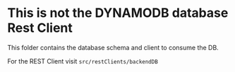 # This is not the DYNAMODB database Rest Client

This folder contains the database schema and client to consume the DB.

For the REST Client visit `src/restClients/backendDB`
